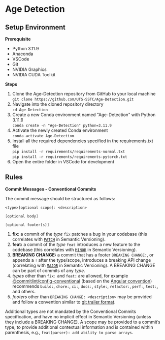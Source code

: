 # Age Detection

## Setup Environment

**Prerequisite**

- Python 3.11.9
- Anaconda
- VSCode
- Git
- NVIDIA Graphics
- NVIDIA CUDA Toolkit

**Steps**

1. Clone the Age-Detection repository from GitHub to your local machine<br>`git clone https://github.com/UTS-SSTC/Age-Detection.git`
2. Navigate into the cloned repository directory<br>`cd Age-Detection`
3. Create a new Conda environment named "Age-Detection" with Python 3.11.9<br>`conda create -n "Age-Detection" python=3.11.9`
4. Activate the newly created Conda environment<br>`conda activate Age-Detection`
5. Install all the required dependencies specified in the requirements.txt file<br>`pip install -r requirements/requirements-normal.txt`<br>`pip install -r requirements/requirements-pytorch.txt`
6. Open the entire folder in VSCode for development

## Rules

**Commit Messages - Conventional Commits**

The commit message should be structured as follows:

```
<type>[optional scope]: <description>

[optional body]

[optional footer(s)]
```

1. **fix:** a commit of the *type* `fix` patches a bug in your codebase (this correlates with [`PATCH`](http://semver.org/#summary) in Semantic Versioning).
2. **feat:** a commit of the *type* `feat` introduces a new feature to the codebase (this correlates with [`MINOR`](http://semver.org/#summary) in Semantic Versioning).
3. **BREAKING CHANGE:** a commit that has a footer `BREAKING CHANGE:`, or appends a `!` after the type/scope, introduces a breaking API change (correlating with [`MAJOR`](http://semver.org/#summary) in Semantic Versioning). A BREAKING CHANGE can be part of commits of any *type*.
4. *types* other than `fix:` and `feat:` are allowed, for example [@commitlint/config-conventional](https://github.com/conventional-changelog/commitlint/tree/master/@commitlint/config-conventional) (based on the [Angular convention](https://github.com/angular/angular/blob/22b96b9/CONTRIBUTING.md#-commit-message-guidelines)) recommends `build:`, `chore:`, `ci:`, `docs:`, `style:`, `refactor:`, `perf:`, `test:`, and others.
5. *footers* other than `BREAKING CHANGE: <description>` may be provided and follow a convention similar to [git trailer format](https://git-scm.com/docs/git-interpret-trailers).

Additional types are not mandated by the Conventional Commits specification, and have no implicit effect in Semantic Versioning (unless they include a BREAKING CHANGE). A scope may be provided to a commit’s type, to provide additional contextual information and is contained within parenthesis, e.g., `feat(parser): add ability to parse arrays`.